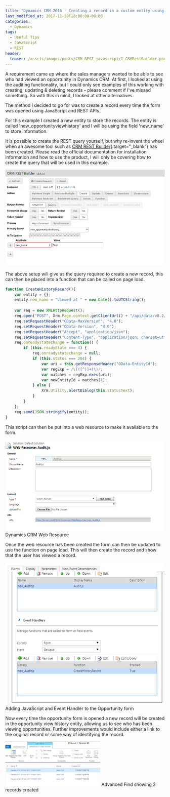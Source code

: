 ```yaml
---
title: "Dynamics CRM 2016 - Creating a record in a custom entity using JavaScript & REST"
last_modified_at: 2017-11-20T18:00:00-00:00
categories:
  - Dynamics
tags:
  - Useful Tips
  - JavaScript
  - REST
header:
  teaser: /assets/images/posts/CRM_REST_javascript/1_CRMRestBuilder.png
---
```

A requirement came up where the sales managers wanted to be able to see who had viewed an opportunity in Dynamics CRM. At first, I looked at using the auditing functionality, but I could only see examples of this working with creating, updating & deleting records - please comment if I've missed something. So with this in mind, I looked at other alternatives.

The method I decided to go for was to create a record every time the form was opened using JavaScript and REST APIs.

For this example I created a new entity to store the records. The entity is called 'new_opportunityviewhistory' and I will be using the field 'new_name' to store information.

It is possible to create the REST query yourself, but why re-invent the wheel when an awesome tool such as [CRM REST Builder](https://github.com/jlattimer/CRMRESTBuilder){:target="_blank"} has been created. Please read the official documentation for installation information and how to use the product, I will only be covering how to create the query that will be used in this example.

![CRM REST Builder Window](/assets/images/posts/CRM_REST_javascript/1_CRMRestBuilder.png)

The above setup will give us the query required to create a new record, this can then be placed into a function that can be called on page load.

```javascript
function CreateHistoryRecord(){
    var entity = {};
    entity.new_name = "Viewed at " + new Date().toUTCString();

    var req = new XMLHttpRequest();
    req.open("POST", Xrm.Page.context.getClientUrl() + "/api/data/v8.2/new_opportunityviewhistories", true);
    req.setRequestHeader("OData-MaxVersion", "4.0");
    req.setRequestHeader("OData-Version", "4.0");
    req.setRequestHeader("Accept", "application/json");
    req.setRequestHeader("Content-Type", "application/json; charset=utf-8");
    req.onreadystatechange = function() {
        if (this.readyState === 4) {
            req.onreadystatechange = null;
            if (this.status === 204) {
                var uri = this.getResponseHeader("OData-EntityId");
                var regExp = /\(([^)]+)\)/;
                var matches = regExp.exec(uri);
                var newEntityId = matches[1];
            } else {
                Xrm.Utility.alertDialog(this.statusText);
            }
        }
    };
    req.send(JSON.stringify(entity));
}
```

This script can then be put into a web resource to make it available to the form.

![Web Resource setup](/assets/images/posts/CRM_REST_javascript/2_CRM_WebResource.png)
Dynamics CRM Web Resource

Once the web resource has been created the form can then be updated to use the function on page load. This will then create the record and show that the user has viewed a record.

![Form Editor window](/assets/images/posts/CRM_REST_javascript/3_CRM_FormEditor.png)
Adding JavaScript and Event Handler to the Opportunity form

Now every time the opportunity form is opened a new record will be created in the opportunity view history entity, allowing us to see who has been viewing opportunities. Further improvements would include either a link to the original record or some way of identifying the record.

![Results from Advanced Find](/assets/images/posts/CRM_REST_javascript/4_CRM_AdvancedFind.png)
Advanced Find showing 3 records created

